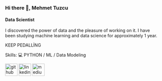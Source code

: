 ### Hi there 👋, Mehmet Tuzcu
#### Data Scientist
 I discovered the power of data and the pleasure of working on it. I have been studying machine learning and data science for approximately 1 year. 

KEEP PEDALLİNG

Skills:  💻 PYTHON / ML / Data Modeling    

[<img src='https://cdn.jsdelivr.net/npm/simple-icons@3.0.1/icons/github.svg' alt='github' height='40'>](https://github.com/mehmettuzcu)  [<img src='https://cdn.jsdelivr.net/npm/simple-icons@3.0.1/icons/linkedin.svg' alt='linkedin' height='40'>](https://www.linkedin.com/in/https://www.linkedin.com/in/mehmettuzcu//)  [<img src='https://cdn.jsdelivr.net/npm/simple-icons@3.0.1/icons/medium.svg' alt='medium' height='40'>](https://medium.com/@mehmettuzcu)  
